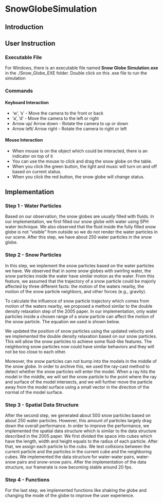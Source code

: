 # SnowGlobeSimulation

## Introduction

## User Instruction
### Executable File
For Windows, there is an executable file named **Snow Globe Simulation.exe** in the ./Snow_Globe_EXE folder. Double click on this .exe file to run the simulation

### Commands
#### Keyboard Interaction
* ‘w’, ’s’  - Move the camera to the front or back
*  ‘a’, ’d’ - Move the camera to the left or right
* Arrow up/ Arrow down - Rotate the camera to up or down
* Arrow left/ Arrow right - Rotate the camera to right or left
#### Mouse Interaction
* When mouse is on the object which could be interacted, there is an indicator on top of it
* You can use the mouse to click and drag the snow globe on the table.
* When you click the green button, the light and music will turn on and off based on current status.
* When you click the red button, the snow globe will change status.


## Implementation
### Step 1 - Water Particles
Based on our observation, the snow globes are usually filled with fluids. In our implementation, we first filled our snow globe with water using SPH water technique. We also observed that the fluid inside the fully filled snow globe is not “visible” from outside so we do not render the water particles in our scene. After this step, we have about 250 water particles in the snow globe.

### Step 2 - Snow Particles
In this step, we implement the snow particles based on the water particles we have. We observed that in some snow globes with swirling water, the snow particles inside the water have similar motion as the water.  From this feature, we assumed that the trajectory of a snow particle could be majorly affected by three different facts: the motion of the waters nearby, the motion of the snow particle neighbors, and other forces (e.g., gravity).

To calculate the influence of snow particle trajectory which comes from motion of the waters nearby, we proposed a method similar to the double density relaxation step of the 2005 paper. In our implementation, only water particles inside a chosen range of a snow particle can affect the motion of the snow particle. The equation we used is shown below.

We updated the position of snow particles using the updated velocity and we implemented the double density relaxation based on our snow particles. This will allow the snow particles to achieve some fluid-like features. The neighboring snow particles now could have similar behaviors and they will not be too close to each other.

Moreover, the snow particles can not  bump into the models in the middle of the snow globe. In order to archive this, we used the ray-cast method to detect whether the snow particles will enter the model. When a ray hits the model in the middle, we will set the snow particle to the point where the ray and surface of the model intersects, and we will further move the particle away from the model surface using a small vector in the direction of the normal of the model surface.


### Step 3 - Spatial Data Structure
After the second step, we generated about 500 snow particles based on about 250 water particles. However, this amount of particles largely drag down the overall performance. In order to improve the performance, we implemented the spatial data structure which is similar to the data structure described in the 2005 paper. We first divided the space into cubes which have the length, width and height equals to the radius of each particle. After that, we assign each particle to the cubs. We test collisions between the current particle and the particles in the current cube and the neighboring cubes. We implemented the data structure for water-water pairs, water-snow pairs and snow-snow pairs. After the implementation of the data structure, our framerate is now becoming stable around 20 fps.

### Step 4 - Functions
For the last step, we implemented functions like shaking the globe and changing the mode of the globe to improve the user experience.
